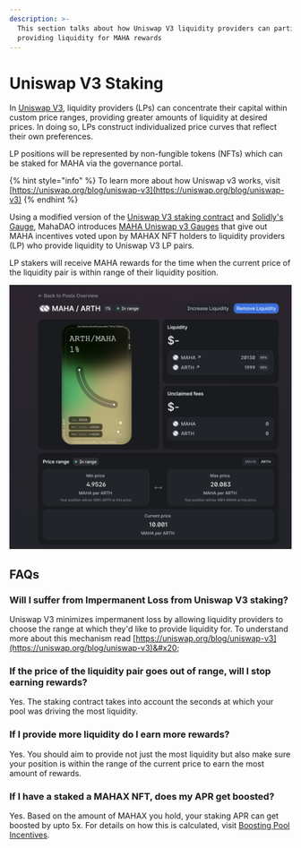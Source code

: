 ```yaml
---
description: >-
  This section talks about how Uniswap V3 liquidity providers can participate in
  providing liquidity for MAHA rewards
---
```


# Uniswap V3 Staking

In [Uniswap V3](https://uniswap.org/blog/uniswap-v3), liquidity providers (LPs) can concentrate their capital within custom price ranges, providing greater amounts of liquidity at desired prices. In doing so, LPs construct individualized price curves that reflect their own preferences.

LP positions will be represented by non-fungible tokens (NFTs) which can be staked for MAHA via the governance portal.

{% hint style="info" %}
To learn more about how Uniswap v3 works, visit [https://uniswap.org/blog/uniswap-v3](https://uniswap.org/blog/uniswap-v3)
{% endhint %}

Using a modified version of the [Uniswap V3 staking contract](https://github.com/Uniswap/v3-staker/blob/main/contracts/UniswapV3Staker.sol) and [Solidly's Gauge](https://github.com/solidlyexchange/solidly/blob/master/contracts/BaseV1-gauges.sol), MahaDAO introduces [MAHA Uniswap v3 Gauges](https://github.com/MahaDAO/governance-contracts/blob/master/contracts/gauges/BaseGaugeV2UniV3.sol) that give out MAHA incentives voted upon by MAHAX NFT holders to liquidity providers (LP) who provide liquidity to Uniswap V3 LP pairs.

LP stakers will receive MAHA rewards for the time when the current price of the liquidity pair is within range of their liquidity position.&#x20;

![An example of ARTH/MAHA Uniswap LP position where the min and max price can be specified by the user.](<../../.gitbook/assets/image (12).png>)

## FAQs

### Will I suffer from Impermanent Loss from Uniswap V3 staking?

Uniswap V3 minimizes impermanent loss by allowing liquidity providers to choose the range at which they'd like to provide liquidity for. To understand more about this mechanism read [https://uniswap.org/blog/uniswap-v3](https://uniswap.org/blog/uniswap-v3)&#x20;

### If the price of the liquidity pair goes out of range, will I stop earning rewards?

Yes. The staking contract takes into account the seconds at which your pool was driving the most liquidity.

### If I provide more liquidity do I earn more rewards?

Yes. You should aim to provide not just the most liquidity but also make sure your position is within the range of the current price to earn the most amount of rewards.

### If I have a staked a MAHAX NFT, does my APR get boosted?

Yes. Based on the amount of MAHAX you hold, your staking APR can get boosted by upto 5x. For details on how this is calculated, visit [Boosting Pool Incentives](../boosting-staking-rewards.md).
